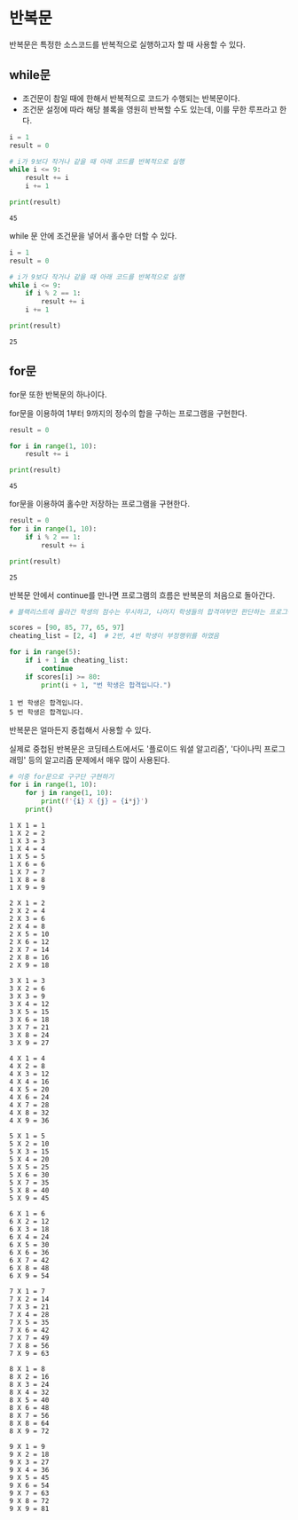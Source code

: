 # 반복문
반복문은 특정한 소스코드를 반복적으로 실행하고자 할 때 사용할 수 있다.

## while문
- 조건문이 참일 때에 한해서 반복적으로 코드가 수행되는 반복문이다.
- 조건문 설정에 따라 해당 블록을 영원히 반복할 수도 있는데, 이를 무한 루프라고 한다.


```python
i = 1
result = 0

# i가 9보다 작거나 같을 때 아래 코드를 반복적으로 실행
while i <= 9:
    result += i
    i += 1

print(result)
```

    45
    

while 문 안에 조건문을 넣어서 홀수만 더할 수 있다.


```python
i = 1
result = 0

# i가 9보다 작거나 같을 때 아래 코드를 반복적으로 실행
while i <= 9:
    if i % 2 == 1:
        result += i
    i += 1

print(result)
```

    25
    

## for문
for문 또한 반복문의 하나이다.

for문을 이용하여 1부터 9까지의 정수의 합을 구하는 프로그램을 구현한다.


```python
result = 0

for i in range(1, 10):
    result += i

print(result)
```

    45
    

for문을 이용하여 홀수만 저장하는 프로그램을 구현한다.


```python
result = 0
for i in range(1, 10):
    if i % 2 == 1:
        result += i

print(result)
```

    25
    

반복문 안에서 continue를 만나면 프로그램의 흐름은 반복문의 처음으로 돌아간다.


```python
# 블랙리스트에 올라간 학생의 점수는 무시하고, 나머지 학생들의 합격여부만 판단하는 프로그램

scores = [90, 85, 77, 65, 97]
cheating_list = [2, 4]  # 2번, 4번 학생이 부정행위를 하였음

for i in range(5):
    if i + 1 in cheating_list:
        continue
    if scores[i] >= 80:
        print(i + 1, "번 학생은 합격입니다.")
```

    1 번 학생은 합격입니다.
    5 번 학생은 합격입니다.
    

반복문은 얼마든지 중첩해서 사용할 수 있다.

실제로 중첩된 반복문은 코딩테스트에서도 '플로이드 워셜 알고리즘', '다이나믹 프로그래밍' 등의 알고리즘 문제에서 매우 많이 사용된다.


```python
# 이중 for문으로 구구단 구현하기
for i in range(1, 10):
    for j in range(1, 10):
        print(f'{i} X {j} = {i*j}')
    print()
```

    1 X 1 = 1
    1 X 2 = 2
    1 X 3 = 3
    1 X 4 = 4
    1 X 5 = 5
    1 X 6 = 6
    1 X 7 = 7
    1 X 8 = 8
    1 X 9 = 9
    
    2 X 1 = 2
    2 X 2 = 4
    2 X 3 = 6
    2 X 4 = 8
    2 X 5 = 10
    2 X 6 = 12
    2 X 7 = 14
    2 X 8 = 16
    2 X 9 = 18
    
    3 X 1 = 3
    3 X 2 = 6
    3 X 3 = 9
    3 X 4 = 12
    3 X 5 = 15
    3 X 6 = 18
    3 X 7 = 21
    3 X 8 = 24
    3 X 9 = 27
    
    4 X 1 = 4
    4 X 2 = 8
    4 X 3 = 12
    4 X 4 = 16
    4 X 5 = 20
    4 X 6 = 24
    4 X 7 = 28
    4 X 8 = 32
    4 X 9 = 36
    
    5 X 1 = 5
    5 X 2 = 10
    5 X 3 = 15
    5 X 4 = 20
    5 X 5 = 25
    5 X 6 = 30
    5 X 7 = 35
    5 X 8 = 40
    5 X 9 = 45
    
    6 X 1 = 6
    6 X 2 = 12
    6 X 3 = 18
    6 X 4 = 24
    6 X 5 = 30
    6 X 6 = 36
    6 X 7 = 42
    6 X 8 = 48
    6 X 9 = 54
    
    7 X 1 = 7
    7 X 2 = 14
    7 X 3 = 21
    7 X 4 = 28
    7 X 5 = 35
    7 X 6 = 42
    7 X 7 = 49
    7 X 8 = 56
    7 X 9 = 63
    
    8 X 1 = 8
    8 X 2 = 16
    8 X 3 = 24
    8 X 4 = 32
    8 X 5 = 40
    8 X 6 = 48
    8 X 7 = 56
    8 X 8 = 64
    8 X 9 = 72
    
    9 X 1 = 9
    9 X 2 = 18
    9 X 3 = 27
    9 X 4 = 36
    9 X 5 = 45
    9 X 6 = 54
    9 X 7 = 63
    9 X 8 = 72
    9 X 9 = 81
    
    

